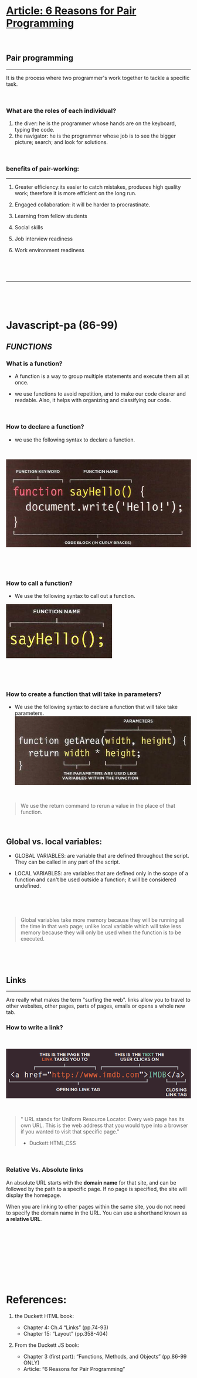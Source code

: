 # [Article: 6 Reasons for Pair Programming](https://www.codefellows.org/blog/6-reasons-for-pair-programming/)

<p>&nbsp;</p>

## Pair programming 
--- 
It is the process where two programmer's work together to tackle a specific task.
<p>&nbsp;</p>

### What are the roles of each individual?
1. the diver: he is the programmer whose hands are on the keyboard, typing the code.
2. the navigator: he is the programmer whose job is to see the bigger picture; search; and look for solutions.
<p>&nbsp;</p>

### benefits of pair-working:
---

1. Greater efficiency:its easier to catch mistakes, produces high quality work; therefore it is more efficient on the long run. 

2. Engaged collaboration: it will be harder to procrastinate.

3. Learning from fellow students

4. Social skills

5. Job interview readiness

6. Work environment readiness
<p>&nbsp;</p>
<p>&nbsp;</p>

---
<p>&nbsp;</p>
<p>&nbsp;</p>

# Javascript-pa (86-99)

## ***FUNCTIONS***

### What is a function?

- A function is a way to group multiple statements and execute them all at once.

- we use functions to avoid repetition, and to make our code clearer and readable. Also, it helps with organizing and classifying our code.
<p>&nbsp;</p>

### How to declare a function?

- we use the following syntax to declare a function.
<p>&nbsp;</p>

![to declare a function](/images/df.png)

<p>&nbsp;</p>
<p>&nbsp;</p>


### How to call a function?

- We use the following syntax to call out a function.

![calling a function](/images/cf.png)


<p>&nbsp;</p>
<p>&nbsp;</p>

### How to create a function that will take in parameters?

- We use the following syntax to declare  a function that will take take parameters.
![parameter function](/images/p.png)


<p>&nbsp;</p>


> We use the return command to rerun a value in the place of that function.

<p>&nbsp;</p>


## Global vs. local variables:

- GLOBAL VARIABLES: are variable that are defined throughout the script. They can be called in any part of the script.

- LOCAL VARIABLES: are variables that are defined only in the scope of a function and can't be used outside a function; it will be considered undefined.


<p>&nbsp;</p>
<p>&nbsp;</p>

> Global variables take more memory because they will be running all the time in that web page; unlike local variable which will take less memory because they will only be used when the function is to be executed.


<p>&nbsp;</p>
<p>&nbsp;</p>

## Links
---
Are really what makes the term "surfing the web". links allow you to travel to other websites, other pages, parts of pages, emails or opens a whole new tab.


### How to write a link?
<p>&nbsp;</p>

![htwal](../images/wl.png)

<p>&nbsp;</p>

> " URL stands for Uniform Resource Locator. Every web page has its own URL. This is the web address that you would type into a browser if you wanted to visit that specific page." 
> - Duckett:HTML,CSS

<p>&nbsp;</p>

### Relative Vs. Absolute links

An absolute URL starts with the **domain name** for that site, and can be followed by the path
to a specific page. If no page is specified, the site will display the homepage.

When you are linking to other pages within the same site, you do not need to specify the domain name in the URL. You can use a shorthand known as **a relative URL**.


<p>&nbsp;</p>
<p>&nbsp;</p>
<p>&nbsp;</p>
<p>&nbsp;</p>
<p>&nbsp;</p>



# References:


1. the Duckett HTML book:
    - Chapter 4: Ch.4 “Links” (pp.74-93)
    - Chapter 15: “Layout” (pp.358-404)

2. From the Duckett JS book:
    - Chapter 3 (first part): “Functions, Methods, and Objects” (pp.86-99 ONLY)
    - Article: “6 Reasons for Pair Programming”